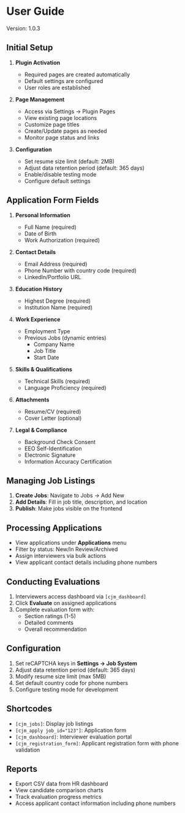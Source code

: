 # User Guide
Version: 1.0.3

## Initial Setup
1. **Plugin Activation**
   - Required pages are created automatically
   - Default settings are configured
   - User roles are established

2. **Page Management**
   - Access via Settings → Plugin Pages
   - View existing page locations
   - Customize page titles
   - Create/Update pages as needed
   - Monitor page status and links

3. **Configuration**
   - Set resume size limit (default: 2MB)
   - Adjust data retention period (default: 365 days)
   - Enable/disable testing mode
   - Configure default settings

## Application Form Fields
1. **Personal Information**
   - Full Name (required)
   - Date of Birth
   - Work Authorization (required)

2. **Contact Details**
   - Email Address (required)
   - Phone Number with country code (required)
   - LinkedIn/Portfolio URL

3. **Education History**
   - Highest Degree (required)
   - Institution Name (required)

4. **Work Experience**
   - Employment Type
   - Previous Jobs (dynamic entries)
     - Company Name
     - Job Title
     - Start Date

5. **Skills & Qualifications**
   - Technical Skills (required)
   - Language Proficiency (required)

6. **Attachments**
   - Resume/CV (required)
   - Cover Letter (optional)

7. **Legal & Compliance**
   - Background Check Consent
   - EEO Self-Identification
   - Electronic Signature
   - Information Accuracy Certification

## Managing Job Listings
1. **Create Jobs**: Navigate to Jobs → Add New
2. **Add Details**: Fill in job title, description, and location
3. **Publish**: Make jobs visible on the frontend

## Processing Applications
- View applications under **Applications** menu
- Filter by status: New/In Review/Archived
- Assign interviewers via bulk actions
- View applicant contact details including phone numbers

## Conducting Evaluations
1. Interviewers access dashboard via `[cjm_dashboard]`
2. Click **Evaluate** on assigned applications
3. Complete evaluation form with:
   - Section ratings (1-5)
   - Detailed comments
   - Overall recommendation

## Configuration
1. Set reCAPTCHA keys in **Settings → Job System**
2. Adjust data retention period (default: 365 days)
3. Modify resume size limit (max 5MB)
4. Set default country code for phone numbers
5. Configure testing mode for development

## Shortcodes
- `[cjm_jobs]`: Display job listings
- `[cjm_apply job_id="123"]`: Application form
- `[cjm_dashboard]`: Interviewer evaluation portal
- `[cjm_registration_form]`: Applicant registration form with phone validation

## Reports
- Export CSV data from HR dashboard
- View candidate comparison charts
- Track evaluation progress metrics
- Access applicant contact information including phone numbers